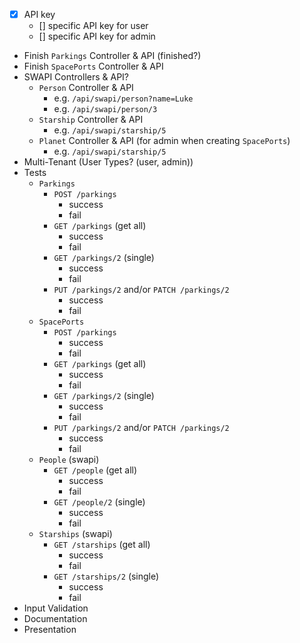 * [x] API key
    * [] specific API key for user
    * [] specific API key for admin
* Finish `Parkings` Controller & API (finished?)
* Finish `SpacePorts` Controller & API
* SWAPI Controllers & API?
    * `Person` Controller & API
        * e.g. `/api/swapi/person?name=Luke`
        * e.g. `/api/swapi/person/3`
    * `Starship` Controller & API
        * e.g. `/api/swapi/starship/5`
    * `Planet` Controller & API (for admin when creating `SpacePorts`)
        * e.g. `/api/swapi/starship/5`
* Multi-Tenant (User Types? (user, admin))
* Tests
    * `Parkings`
        * `POST /parkings`
            * success
            * fail
        * `GET /parkings` (get all)
            * success
            * fail
        * `GET /parkings/2` (single)
            * success
            * fail
        * `PUT /parkings/2` and/or `PATCH /parkings/2`
            * success
            * fail
    * `SpacePorts`
        * `POST /parkings`
            * success
            * fail
        * `GET /parkings` (get all)
            * success
            * fail
        * `GET /parkings/2` (single)
            * success
            * fail
        * `PUT /parkings/2` and/or `PATCH /parkings/2`
            * success
            * fail
    * `People` (swapi)
        * `GET /people` (get all)
            * success
            * fail
        * `GET /people/2` (single)
            * success
            * fail
    * `Starships` (swapi)
        * `GET /starships` (get all)
            * success
            * fail
        * `GET /starships/2` (single)
            * success
            * fail
* Input Validation
* Documentation
* Presentation
